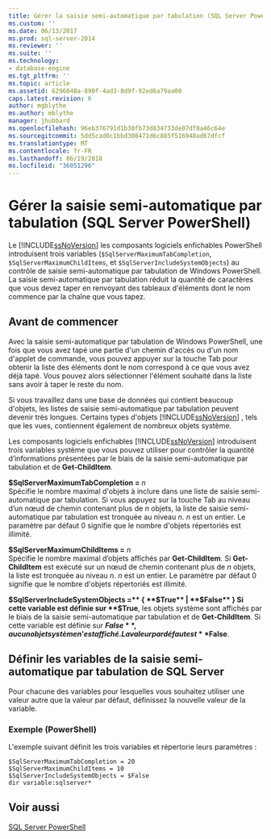 ```yaml
---
title: Gérer la saisie semi-automatique par tabulation (SQL Server PowerShell) | Microsoft Docs
ms.custom: ''
ms.date: 06/13/2017
ms.prod: sql-server-2014
ms.reviewer: ''
ms.suite: ''
ms.technology:
- database-engine
ms.tgt_pltfrm: ''
ms.topic: article
ms.assetid: 6296848a-890f-4ad3-8d9f-92ed6a79aa00
caps.latest.revision: 6
author: mgblythe
ms.author: mblythe
manager: jhubbard
ms.openlocfilehash: 96eb376791d1b30fb73d834733de07df8a46c64e
ms.sourcegitcommit: 5dd5cad0c1bbd308471d6c885f516948ad67dfcf
ms.translationtype: MT
ms.contentlocale: fr-FR
ms.lasthandoff: 06/19/2018
ms.locfileid: "36051296"
---
```

# <a name="manage-tab-completion-sql-server-powershell"></a>Gérer la saisie semi-automatique par tabulation (SQL Server PowerShell)
  Le [!INCLUDE[ssNoVersion](../includes/ssnoversion-md.md)] les composants logiciels enfichables PowerShell introduisent trois variables (`$SqlServerMaximumTabCompletion`, `$SqlServerMaximumChildItems`, et `$SqlServerIncludeSystemObjects`) au contrôle de saisie semi-automatique par tabulation de Windows PowerShell. La saisie semi-automatique par tabulation réduit la quantité de caractères que vous devez taper en renvoyant des tableaux d'éléments dont le nom commence par la chaîne que vous tapez.  
  
## <a name="before-you-begin"></a>Avant de commencer  
 Avec la saisie semi-automatique par tabulation de Windows PowerShell, une fois que vous avez tapé une partie d'un chemin d'accès ou d'un nom d'applet de commande, vous pouvez appuyer sur la touche Tab pour obtenir la liste des éléments dont le nom correspond à ce que vous avez déjà tapé. Vous pouvez alors sélectionner l'élément souhaité dans la liste sans avoir à taper le reste du nom.  
  
 Si vous travaillez dans une base de données qui contient beaucoup d'objets, les listes de saisie semi-automatique par tabulation peuvent devenir très longues. Certains types d'objets [!INCLUDE[ssNoVersion](../includes/ssnoversion-md.md)] , tels que les vues, contiennent également de nombreux objets système.  
  
 Les composants logiciels enfichables [!INCLUDE[ssNoVersion](../includes/ssnoversion-md.md)] introduisent trois variables système que vous pouvez utiliser pour contrôler la quantité d’informations présentées par le biais de la saisie semi-automatique par tabulation et de **Get-ChildItem**.  
  
 **$SqlServerMaximumTabCompletion =** *n*  
 Spécifie le nombre maximal d'objets à inclure dans une liste de saisie semi-automatique par tabulation. Si vous appuyez sur la touche Tab au niveau d’un nœud de chemin contenant plus de *n* objets, la liste de saisie semi-automatique par tabulation est tronquée au niveau *n*. *n* est un entier. Le paramètre par défaut 0 signifie que le nombre d'objets répertoriés est illimité.  
  
 **$SqlServerMaximumChildItems =** *n*  
 Spécifie le nombre maximal d’objets affichés par **Get-ChildItem**. Si **Get-ChildItem** est exécuté sur un nœud de chemin contenant plus de *n* objets, la liste est tronquée au niveau *n*. *n* est un entier. Le paramètre par défaut 0 signifie que le nombre d'objets répertoriés est illimité.  
  
 **$SqlServerIncludeSystemObjects =** { **$True** | **$False** }  
 Si cette variable est définie sur **$True**, les objets système sont affichés par le biais de la saisie semi-automatique par tabulation et de **Get-ChildItem**. Si cette variable est définie sur **$False**, aucun objet système n’est affiché. La valeur par défaut est **$False**.  
  
## <a name="set-the-sql-server-tab-completion-variables"></a>Définir les variables de la saisie semi-automatique par tabulation de SQL Server  
 Pour chacune des variables pour lesquelles vous souhaitez utiliser une valeur autre que la valeur par défaut, définissez la nouvelle valeur de la variable.  
  
### <a name="example-powershell"></a>Exemple (PowerShell)  
 L'exemple suivant définit les trois variables et répertorie leurs paramètres :  
  
```  
$SqlServerMaximumTabCompletion = 20  
$SqlServerMaximumChildItems = 10  
$SqlServerIncludeSystemObjects = $False  
dir variable:sqlserver*  
```  
  
## <a name="see-also"></a>Voir aussi  
 [SQL Server PowerShell](sql-server-powershell.md)  
  
  